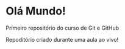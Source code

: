 # Olá Mundo!
 Prímeiro repositório do curso de Git e GitHub

 Repoditório criado durante uma aula ao vivo! 

